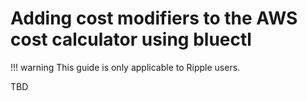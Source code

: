 # Adding cost modifiers to the AWS cost calculator using bluectl

!!! warning
    This guide is only applicable to Ripple users.

TBD
